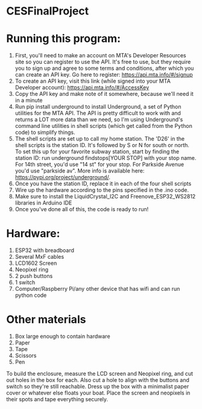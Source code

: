 # CESFinalProject

# Running this program:
1. First, you'll need to make an account on MTA's Developer Resources site so you can register to use the API. It's free to use, but they require you to sign up and agree to some terms and conditions, after which you can create an API key. Go here to register: https://api.mta.info/#/signup
2. To create an API key, visit this link (while signed into your MTA Developer account): https://api.mta.info/#/AccessKey
3. Copy the API key and make note of it somewhere, because we'll need it in a minute
4. Run pip install underground to install Underground, a set of Python utilities for the MTA API. The API is pretty difficult to work with and returns a LOT more data than we need, so I'm using Underground's command line utilities in shell scripts (which get called from the Python code) to simplify things. 
5. The shell scripts are set up to call my home station. The 'D26' in the shell scripts is the station ID. It's followed by S or N for south or north.  To set this up for your favorite subway station, start by finding the station ID: run underground findstops[YOUR STOP] with your stop name. For 14th street, you'd use "14 st" for your stop. For Parkside Avenue you'd use "parkside av". More info is available here: https://pypi.org/project/underground/. 
6. Once you have the station ID, replace it in each of the four shell scripts
7. Wire up the hardware according to the pins specified in the .ino code.
8. Make sure to install the LiquidCrystal_I2C and Freenove_ESP32_WS2812 libraries in Arduino IDE
9. Once you've done all of this, the code is ready to run!

# Hardware:
1. ESP32 with breadboard 
2. Several MxF cables
3. LCD1602 Screen
4. Neopixel ring
5. 2 push buttons
6. 1 switch
7. Computer/Raspberry Pi/any other device that has wifi and can run python code

# Other materials
1. Box large enough to contain hardware
2. Paper
3. Tape
4. Scissors
5. Pen

To build the enclosure, measure the LCD screen and Neopixel ring, and cut out holes in the box for each. Also cut a hole to align with the buttons and switch so they're still reachable. Dress up the box with a minimalist paper cover or whatever else floats your boat. Place the screen and neopixels in their spots and tape everything securely.

